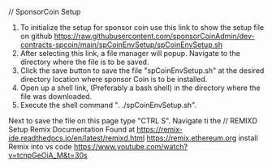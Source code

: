 // SponsorCoin Setup
1. To initialize the setup for sponsor coin use this link to show the setup file on github
https://raw.githubusercontent.com/sponsorCoinAdmin/dev-contracts-spcoin/main/spCoinEnvSetup/spCoinEnvSetup.sh
2. After selecting this link, a file manager will popup. Navigate to the directory where the file is to be saved.
3. Click the save button to save the file "spCoinEnvSetup.sh" at the desired directory location where sponsor Coin is to be installed.
4. Open up a shell link, (Preferably a bash shell) in the directory where the file was downloaded.
5. Execute the shell command ". ./spCoinEnvSetup.sh".

Next to save the file on this page type "CTRL S".
Navigate ti the 
// REMIXD Setup
Remix Documentation Found at https://remix-ide.readthedocs.io/en/latest/remixd.html
https://remix.ethereum.org
install Remix into vs code https://www.youtube.com/watch?v=tcnpGeOiA_M&t=30s

